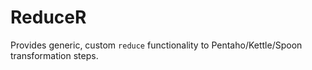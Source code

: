 # ReduceR
Provides generic, custom `reduce` functionality to Pentaho/Kettle/Spoon transformation steps.
